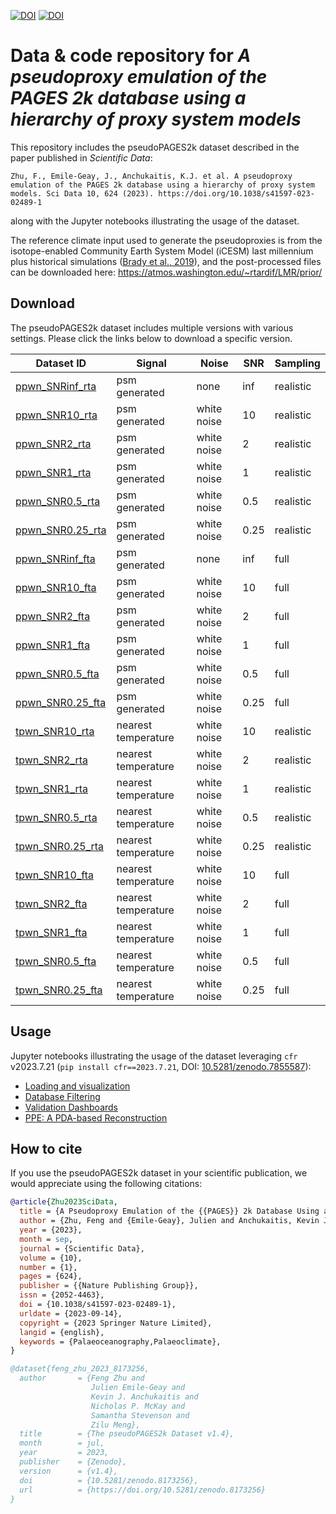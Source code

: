 [![DOI](https://zenodo.org/badge/DOI/10.1038/s41597-023-02489-1.svg)](https://doi.org/10.1038/s41597-023-02489-1)
[![DOI](https://zenodo.org/badge/DOI/10.5281/zenodo.7652533.svg)](https://doi.org/10.5281/zenodo.7652533)


# Data & code repository for *A pseudoproxy emulation of the PAGES 2k database using a hierarchy of proxy system models*

This repository includes the pseudoPAGES2k dataset described in the paper published in *Scientific Data*:

    Zhu, F., Emile-Geay, J., Anchukaitis, K.J. et al. A pseudoproxy emulation of the PAGES 2k database using a hierarchy of proxy system models. Sci Data 10, 624 (2023). https://doi.org/10.1038/s41597-023-02489-1

along with the Jupyter notebooks illustrating the usage of the dataset.


The reference climate input used to generate the pseudoproxies is from the isotope-enabled Community Earth System Model (iCESM) last millennium plus historical simulations ([Brady et al., 2019](https://doi.org/10.1029/2019MS001663)), and the post-processed files can be downloaded here: https://atmos.washington.edu/~rtardif/LMR/prior/


## Download

The pseudoPAGES2k dataset includes multiple versions with various settings.
Please click the links below to download a specific version.

| Dataset ID                                     | Signal              | Noise       | SNR  | Sampling  |
|------------------------------------------------|---------------------|-------------|------|-----------|
| [ppwn_SNRinf_rta](https://github.com/fzhu2e/paper-pseudoPAGES2k/raw/main/data/ppwn_SNRinf_rta.nc)   | psm generated       | none        | inf  | realistic |
| [ppwn_SNR10_rta](https://github.com/fzhu2e/paper-pseudoPAGES2k/raw/main/data/ppwn_SNR10_rta.nc)     | psm generated       | white noise | 10   | realistic |
| [ppwn_SNR2_rta](https://github.com/fzhu2e/paper-pseudoPAGES2k/raw/main/data/ppwn_SNR2_rta.nc)       | psm generated       | white noise | 2    | realistic |
| [ppwn_SNR1_rta](https://github.com/fzhu2e/paper-pseudoPAGES2k/raw/main/data/ppwn_SNR1_rta.nc)       | psm generated       | white noise | 1    | realistic |
| [ppwn_SNR0.5_rta](https://github.com/fzhu2e/paper-pseudoPAGES2k/raw/main/data/ppwn_SNR0.5_rta.nc)   | psm generated       | white noise | 0.5  | realistic |
| [ppwn_SNR0.25_rta](https://github.com/fzhu2e/paper-pseudoPAGES2k/raw/main/data/ppwn_SNR0.25_rta.nc) | psm generated       | white noise | 0.25 | realistic |
| [ppwn_SNRinf_fta](https://github.com/fzhu2e/paper-pseudoPAGES2k/raw/main/data/ppwn_SNRinf_fta.nc)   | psm generated       | none        | inf  | full      |
| [ppwn_SNR10_fta](https://github.com/fzhu2e/paper-pseudoPAGES2k/raw/main/data/ppwn_SNR10_fta.nc)     | psm generated       | white noise | 10   | full      |
| [ppwn_SNR2_fta](https://github.com/fzhu2e/paper-pseudoPAGES2k/raw/main/data/ppwn_SNR2_fta.nc)       | psm generated       | white noise | 2    | full      |
| [ppwn_SNR1_fta](https://github.com/fzhu2e/paper-pseudoPAGES2k/raw/main/data/ppwn_SNR1_fta.nc)       | psm generated       | white noise | 1    | full      |
| [ppwn_SNR0.5_fta](https://github.com/fzhu2e/paper-pseudoPAGES2k/raw/main/data/ppwn_SNR0.5_fta.nc)   | psm generated       | white noise | 0.5  | full      |
| [ppwn_SNR0.25_fta](https://github.com/fzhu2e/paper-pseudoPAGES2k/raw/main/data/ppwn_SNR0.25_fta.nc) | psm generated       | white noise | 0.25 | full      |
| [tpwn_SNR10_rta](https://github.com/fzhu2e/paper-pseudoPAGES2k/raw/main/data/tpwn_SNR10_rta.nc)     | nearest temperature | white noise | 10   | realistic |
| [tpwn_SNR2_rta](https://github.com/fzhu2e/paper-pseudoPAGES2k/raw/main/data/tpwn_SNR2_rta.nc)       | nearest temperature | white noise | 2    | realistic |
| [tpwn_SNR1_rta](https://github.com/fzhu2e/paper-pseudoPAGES2k/raw/main/data/tpwn_SNR1_rta.nc)       | nearest temperature | white noise | 1    | realistic |
| [tpwn_SNR0.5_rta](https://github.com/fzhu2e/paper-pseudoPAGES2k/raw/main/data/tpwn_SNR0.5_rta.nc)   | nearest temperature | white noise | 0.5  | realistic |
| [tpwn_SNR0.25_rta](https://github.com/fzhu2e/paper-pseudoPAGES2k/raw/main/data/tpwn_SNR0.25_rta.nc) | nearest temperature | white noise | 0.25 | realistic |
| [tpwn_SNR10_fta](https://github.com/fzhu2e/paper-pseudoPAGES2k/raw/main/data/tpwn_SNR10_fta.nc)     | nearest temperature | white noise | 10   | full      |
| [tpwn_SNR2_fta](https://github.com/fzhu2e/paper-pseudoPAGES2k/raw/main/data/tpwn_SNR2_fta.nc)       | nearest temperature | white noise | 2    | full      |
| [tpwn_SNR1_fta](https://github.com/fzhu2e/paper-pseudoPAGES2k/raw/main/data/tpwn_SNR1_fta.nc)       | nearest temperature | white noise | 1    | full      |
| [tpwn_SNR0.5_fta](https://github.com/fzhu2e/paper-pseudoPAGES2k/raw/main/data/tpwn_SNR0.5_fta.nc)   | nearest temperature | white noise | 0.5  | full      |
| [tpwn_SNR0.25_fta](https://github.com/fzhu2e/paper-pseudoPAGES2k/raw/main/data/tpwn_SNR0.25_fta.nc) | nearest temperature | white noise | 0.25 | full      |

## Usage

Jupyter notebooks illustrating the usage of the dataset leveraging `cfr` v2023.7.21 (`pip install cfr==2023.7.21`, DOI: [10.5281/zenodo.7855587](https://doi.org/10.5281/zenodo.7855587)):

- [Loading and visualization](./notebooks/pdb-load-viz.ipynb)
- [Database Filtering](./notebooks/pdb-filter.ipynb)
- [Validation Dashboards](./notebooks/dashboards.ipynb)
- [PPE: A PDA-based Reconstruction](./notebooks/ppe-pda.ipynb)


## How to cite

If you use the pseudoPAGES2k dataset in your scientific publication, we would appreciate using the following citations:


```bibtex
@article{Zhu2023SciData,
  title = {A Pseudoproxy Emulation of the {{PAGES}} 2k Database Using a Hierarchy of Proxy System Models},
  author = {Zhu, Feng and {Emile-Geay}, Julien and Anchukaitis, Kevin J. and McKay, Nicholas P. and Stevenson, Samantha and Meng, Zilu},
  year = {2023},
  month = sep,
  journal = {Scientific Data},
  volume = {10},
  number = {1},
  pages = {624},
  publisher = {{Nature Publishing Group}},
  issn = {2052-4463},
  doi = {10.1038/s41597-023-02489-1},
  urldate = {2023-09-14},
  copyright = {2023 Springer Nature Limited},
  langid = {english},
  keywords = {Palaeoceanography,Palaeoclimate},
}

@dataset{feng_zhu_2023_8173256,
  author       = {Feng Zhu and
                  Julien Emile-Geay and
                  Kevin J. Anchukaitis and
                  Nicholas P. McKay and
                  Samantha Stevenson and
                  Zilu Meng},
  title        = {The pseudoPAGES2k Dataset v1.4},
  month        = jul,
  year         = 2023,
  publisher    = {Zenodo},
  version      = {v1.4},
  doi          = {10.5281/zenodo.8173256},
  url          = {https://doi.org/10.5281/zenodo.8173256}
}
```